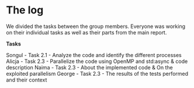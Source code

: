 # The log

We divided the tasks between the group members. Everyone was working on their individual tasks as well as their parts from the main report.

**Tasks**

Songul - Task 2.1 - Analyze the code and identify the different processes
Alicja - Task 2.3 - Parallelize the code using OpenMP and std:async & code description
Naima - Task 2.3 - About the implemented code & On the exploited parallelism
George - Task 2.3 - The results of the tests performed and their context 